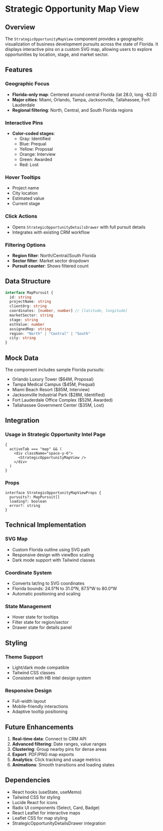 # Strategic Opportunity Map View

## Overview

The `StrategicOpportunityMapView` component provides a geographic visualization of business development pursuits across the state of Florida. It displays interactive pins on a custom SVG map, allowing users to explore opportunities by location, stage, and market sector.

## Features

### Geographic Focus

- **Florida-only map**: Centered around central Florida (lat 28.0, long -82.0)
- **Major cities**: Miami, Orlando, Tampa, Jacksonville, Tallahassee, Fort Lauderdale
- **Regional filtering**: North, Central, and South Florida regions

### Interactive Pins

- **Color-coded stages**:
  - Gray: Identified
  - Blue: Prequal
  - Yellow: Proposal
  - Orange: Interview
  - Green: Awarded
  - Red: Lost

### Hover Tooltips

- Project name
- City location
- Estimated value
- Current stage

### Click Actions

- Opens `StrategicOpportunityDetailsDrawer` with full pursuit details
- Integrates with existing CRM workflow

### Filtering Options

- **Region filter**: North/Central/South Florida
- **Sector filter**: Market sector dropdown
- **Pursuit counter**: Shows filtered count

## Data Structure

```typescript
interface MapPursuit {
  id: string
  projectName: string
  clientOrg: string
  coordinates: [number, number] // [latitude, longitude]
  marketSector: string
  stage: string
  estValue: number
  assignedRep: string
  region: "North" | "Central" | "South"
  city: string
}
```

## Mock Data

The component includes sample Florida pursuits:

- Orlando Luxury Tower ($64M, Proposal)
- Tampa Medical Campus ($45M, Prequal)
- Miami Beach Resort ($85M, Interview)
- Jacksonville Industrial Park ($28M, Identified)
- Fort Lauderdale Office Complex ($52M, Awarded)
- Tallahassee Government Center ($35M, Lost)

## Integration

### Usage in Strategic Opportunity Intel Page

```tsx
{
  activeTab === "map" && (
    <div className="space-y-6">
      <StrategicOpportunityMapView />
    </div>
  )
}
```

### Props

```tsx
interface StrategicOpportunityMapViewProps {
  pursuits?: MapPursuit[]
  loading?: boolean
  error?: string
}
```

## Technical Implementation

### SVG Map

- Custom Florida outline using SVG path
- Responsive design with viewBox scaling
- Dark mode support with Tailwind classes

### Coordinate System

- Converts lat/lng to SVG coordinates
- Florida bounds: 24.5°N to 31.0°N, 87.5°W to 80.0°W
- Automatic positioning and scaling

### State Management

- Hover state for tooltips
- Filter state for region/sector
- Drawer state for details panel

## Styling

### Theme Support

- Light/dark mode compatible
- Tailwind CSS classes
- Consistent with HB Intel design system

### Responsive Design

- Full-width layout
- Mobile-friendly interactions
- Adaptive tooltip positioning

## Future Enhancements

1. **Real-time data**: Connect to CRM API
2. **Advanced filtering**: Date ranges, value ranges
3. **Clustering**: Group nearby pins for dense areas
4. **Export**: PDF/PNG map exports
5. **Analytics**: Click tracking and usage metrics
6. **Animations**: Smooth transitions and loading states

## Dependencies

- React hooks (useState, useMemo)
- Tailwind CSS for styling
- Lucide React for icons
- Radix UI components (Select, Card, Badge)
- React Leaflet for interactive maps
- Leaflet CSS for map styling
- StrategicOpportunityDetailsDrawer integration
